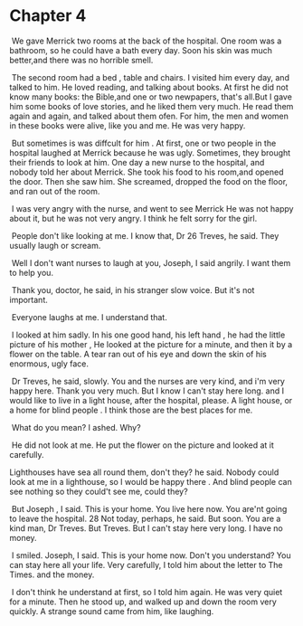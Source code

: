 # Chapter 4

​	We gave Merrick two rooms at the back of the hospital. One room was a bathroom, so he could have a bath every day. Soon his skin was much better,and there was no horrible smell.

​	The second room had a bed , table and chairs. I visited him every day, and talked to him. He loved reading, and talking about books. At first he did not know many books: the Bible,and one or two newpapers, that's all.But I gave him some books of love stories, and he liked them very much. He read them again and again, and talked about them ofen. For him, the men and women in these books were alive, like you and me. He was very happy.

​	But sometimes is was diffcult for him . At first, one or two people in the hospital laughed at Merrick because he was ugly. Sometimes, they brought their friends to look at him. One day a new nurse to the hospital, and nobody told her about Merrick. She took his food to his room,and opened the door. Then she saw him. She screamed, dropped the food on the floor, and ran out of the room.

​	I was very angry with the nurse, and went to see Merrick He was not happy about it, but he was not very angry. I think he felt sorry for the girl.

​	People don't like looking at me. I know that, Dr 26 Treves, he said. They usually laugh or scream.

​	Well I don't want nurses to laugh at you, Joseph, I said angrily. I want them to help you.

​	Thank you, doctor, he said, in his stranger slow voice. But it's not important.

​	Everyone laughs at me. I understand that.

​	I looked at him sadly. In his one good hand, his left hand , he had the little picture of his mother , He looked at the picture for a minute, and then it by a flower on the table. A tear ran out of his eye and down the skin of his enormous, ugly face.

​	Dr Treves, he said, slowly. You and the nurses are very kind, and i'm very happy here. Thank you very much. But I know I can't stay here long. and I would like to live  in a light house, after the hospital, please. A light house, or a home for blind people . I think those are the best places for me.

​	What do you mean? I ashed. Why?

​	He did not look at me. He put the flower on the picture and looked at it carefully.

Lighthouses have sea all round them, don't they? he said. Nobody could look at me in a lighthouse, so I would be happy there . And blind people can see nothing so they could't see me, could they?

​	But Joseph , I said. This is your home. You live here now. You are'nt going to leave the hospital. 28 Not today, perhaps, he said. But soon. You are a kind man, Dr Treves. But Treves. But I can't stay here very long. I have no money.

​	I smiled. Joseph, I said. This is your home now. Don't you understand? You can stay here all your life. Very carefully, I told him about the letter to The Times. and the money.

​	I don't think he understand at first, so I told him again. He was very quiet for a minute. Then he stood up, and walked up and down the room very quickly. A strange sound came from him, like laughing.